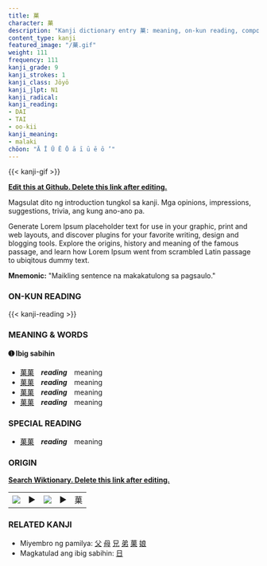 ```yaml
---
title: 菓
character: 菓
description: "Kanji dictionary entry 菓: meaning, on-kun reading, compounds, origin, related kanji"
content_type: kanji
featured_image: "/菓.gif"
weight: 111
frequency: 111
kanji_grade: 9
kanji_strokes: 1
kanji_class: Jōyō
kanji_jlpt: N1
kanji_radical: 
kanji_reading: 
- DAI
- TAI
- oo-kii
kanji_meaning:
- malaki
chōon: "Ā Ī Ū Ē Ō ā ī ū ē ō ’"
---
```

[//]: # (Don't edit the line below. Kanji animated GIF code is automatically generated.)
{{< kanji-gif >}}

[//]: # (Edit below this line.)

**[Edit this at Github. Delete this link after editing.](https://github.com/tim0g/tim/tree/main/content/kanji/菓/index.md)**

Magsulat dito ng introduction tungkol sa kanji. Mga opinions, impressions, suggestions, trivia, ang kung ano-ano pa.

Generate Lorem Ipsum placeholder text for use in your graphic, print and web layouts, and discover plugins for your favorite writing, design and blogging tools. Explore the origins, history and meaning of the famous passage, and learn how Lorem Ipsum went from scrambled Latin passage to ubiqitous dummy text.
 
**Mnemonic:** "Maikling sentence na makakatulong sa pagsaulo."

### ON-KUN READING

[//]: # (Don't edit the line below. ON-KUN READING code is automatically generated.)
{{< kanji-reading >}}

### MEANING & WORDS

#### ➊ **Ibig sabihin**
  - [菓](../菓)[菓](../菓)　***reading***　meaning
  - [菓](../菓)[菓](../菓)　***reading***　meaning
  - [菓](../菓)[菓](../菓)　***reading***　meaning
  - [菓](../菓)[菓](../菓)　***reading***　meaning

### SPECIAL READING
  - [菓](../菓)[菓](../菓)　***reading***　meaning

### ORIGIN

**[Search Wiktionary. Delete this link after editing.](https://wiktionary.org/wiki/菓)**
<table class="kanji-table"><tr><td>
<img src="60px-菓-bronze.svg.png">
</td><td>▶</td><td>
<img src="60px-菓-oracle.svg.png">
</td><td>▶</td>
<td class="kanji-origin">菓</td>
</tr></table>

### RELATED KANJI
- Miyembro ng pamilya: [父](../父) [母](../母) [兄](../兄) [弟](../弟) [菓](../菓) [娘](../娘)
- Magkatulad ang ibig sabihin: [日](../日)
